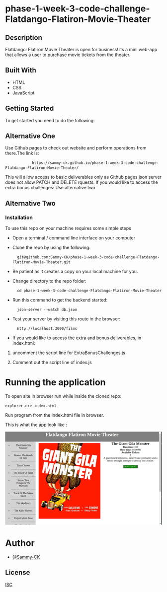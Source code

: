# phase-1-week-3-code-challenge-Flatdango-Flatiron-Movie-Theater

## Description
Flatdango: Flatiron Movie Theater is open for business! its a mini web-app that allows a user to purchase movie tickets from the
theater.

## Built With
- HTML
- CSS
- JavaScript

## Getting Started
To get started you need to do the following:

## Alternative One
Use Github pages to check out website and perform operations from there.The link is:
                
                https://sammy-ck.github.io/phase-1-week-3-code-challenge-Flatdango-Flatiron-Movie-Theater/

This will allow access to basic deliverables only as Github pages json server does not allow PATCH and DELETE rquests.
If you would like to access the extra bonus challenges: 
Use alternative two

## Alternative Two
### Installation
To use this repo on your machine requires some simple steps

- Open a terminal / command line interface on your computer

- Clone the repo by using the following:

        git@github.com:Sammy-CK/phase-1-week-3-code-challenge-Flatdango-Flatiron-Movie-Theater.git

- Be patient as it creates a copy on your local machine for you.

- Change directory to the repo folder:

        cd phase-1-week-3-code-challenge-Flatdango-Flatiron-Movie-Theater

- Run this command to get the backend started:

        json-server --watch db.json
- Test your server by visiting this route in the browser:

        http://localhost:3000/films

- If you would like to access the extra and bonus deliverables, in index.html:

1) uncomment the script line for ExtraBonusChallenges.js

2) Comment out the script line of index.js

# Running the application
To open site in browser run while inside the cloned repo:

    explorer.exe index.html

Run program from the index.html file in browser.

This is what the app look like :

<img src="example.png" width="600" height="300">


# Author
- [@Sammy-CK](https://www.github.com/Sammy-CK)

## License

[ISC](https://choosealicense.com/licenses/isc/)
